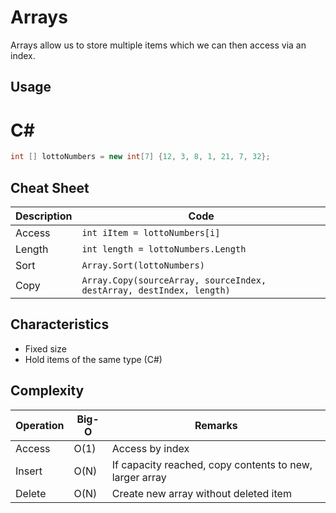 # Arrays
Arrays allow us to store multiple items which we can then access via an index. 

## Usage
# C#
```c#
int [] lottoNumbers = new int[7] {12, 3, 8, 1, 21, 7, 32};
```

## Cheat Sheet
|Description|Code|
|---------|-----|
|Access|`int iItem = lottoNumbers[i]`|
|Length|`int length = lottoNumbers.Length`|
|Sort|`Array.Sort(lottoNumbers)`|
|Copy|`Array.Copy(sourceArray, sourceIndex, destArray, destIndex, length)`|

## Characteristics
* Fixed size
* Hold items of the same type (C#)

## Complexity
|Operation|Big-O|Remarks|
|---------|-----|-------|
|Access|O(1)|Access by index|
|Insert|O(N)|If capacity reached, copy contents to new, larger array|
|Delete|O(N)|Create new array without deleted item|